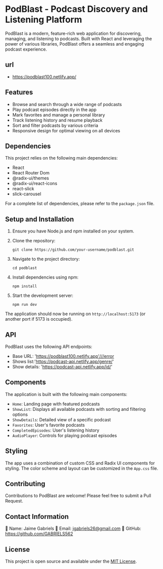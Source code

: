 # PodBlast - Podcast Discovery and Listening Platform

PodBlast is a modern, feature-rich web application for discovering, managing, and listening to podcasts. Built with React and leveraging the power of various libraries, PodBlast offers a seamless and engaging podcast experience.

## url

- https://podblast100.netlify.app/

## Features

- Browse and search through a wide range of podcasts
- Play podcast episodes directly in the app
- Mark favorites and manage a personal library
- Track listening history and resume playback
- Sort and filter podcasts by various criteria
- Responsive design for optimal viewing on all devices

## Dependencies

This project relies on the following main dependencies:

- React
- React Router Dom
- @radix-ui/themes
- @radix-ui/react-icons
- react-slick
- slick-carousel

For a complete list of dependencies, please refer to the `package.json` file.

## Setup and Installation

1. Ensure you have Node.js and npm installed on your system.

2. Clone the repository:
   ```
   git clone https://github.com/your-username/podblast.git
   ```

3. Navigate to the project directory:
   ```
   cd podblast
   ```

4. Install dependencies using npm:
   ```
   npm install
   ```

5. Start the development server:
   ```
   npm run dev
   ```

The application should now be running on `http://localhost:5173` (or another port if 5173 is occupied).

## API

PodBlast uses the following API endpoints:

- Base URL: 'https://podblast100.netlify.app'///error
- Shows list:'https://podcast-api.netlify.app/genre/<ID>'
- Show details: 'https://podcast-api.netlify.app/id/<ID>'


## Components

The application is built with the following main components:

- `Home`: Landing page with featured podcasts
- `ShowList`: Displays all available podcasts with sorting and filtering options
- `ShowDetails`: Detailed view of a specific podcast
- `Favorites`: User's favorite podcasts
- `CompletedEpisodes`: User's listening history
- `AudioPlayer`: Controls for playing podcast episodes

## Styling

The app uses a combination of custom CSS and Radix UI components for styling. The color scheme and layout can be customized in the `App.css` file.

## Contributing

Contributions to PodBlast are welcome! Please feel free to submit a Pull Request.

## Contact Information

👤 Name: Jaime Gabriels 
📧 Email: jgabriels26@gmail.com 
🐙 GitHub: https://github.com/GABRIELS562

## License

This project is open source and available under the [MIT License](LICENSE).